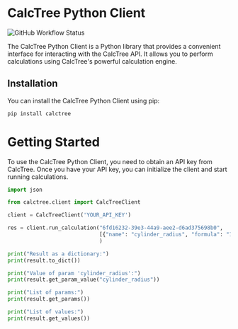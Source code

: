# CalcTree Python Client
![GitHub Workflow Status](https://img.shields.io/github/workflow/status/calctree/calctree-python-client/CI)

The CalcTree Python Client is a Python library that provides a convenient interface for interacting with the CalcTree API. It allows you to perform calculations using CalcTree's powerful calculation engine.

## Installation

You can install the CalcTree Python Client using pip:

```bash
pip install calctree
```

# Getting Started
To use the CalcTree Python Client, you need to obtain an API key from CalcTree. Once you have your API key, you can initialize the client and start running calculations.

```python
import json

from calctree.client import CalcTreeClient

client = CalcTreeClient('YOUR_API_KEY')

res = client.run_calculation("6fd16232-39e3-44a9-aee2-d6ad375698b0",
                             [{"name": "cylinder_radius", "formula": "1000"}]
                             )

print("Result as a dictionary:")
print(result.to_dict())

print("Value of param 'cylinder_radius':")
print(result.get_param_value("cylinder_radius"))

print("List of params:")
print(result.get_params())

print("List of values:")
print(result.get_values())
```

